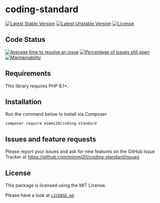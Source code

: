 # coding-standard

[![Latest Stable Version](https://poser.pugx.org/mimmi20/coding-standard/v/stable?format=flat-square)](https://packagist.org/packages/mimmi20/coding-standard)
[![Latest Unstable Version](https://poser.pugx.org/mimmi20/coding-standard/v/unstable?format=flat-square)](https://packagist.org/packages/mimmi20/coding-standard)
[![License](https://poser.pugx.org/mimmi20/coding-standard/license?format=flat-square)](https://packagist.org/packages/mimmi20/coding-standard)

## Code Status

[![Average time to resolve an issue](https://isitmaintained.com/badge/resolution/mimmi20/coding-standard.svg)](https://isitmaintained.com/project/mimmi20/coding-standard "Average time to resolve an issue")
[![Percentage of issues still open](https://isitmaintained.com/badge/open/mimmi20/coding-standard.svg)](https://isitmaintained.com/project/mimmi20/coding-standard "Percentage of issues still open")
[![Maintainability](https://api.codeclimate.com/v1/badges/5a04c7f0571329d4f461/maintainability)](https://codeclimate.com/github/mimmi20/coding-standard/maintainability)

## Requirements

This library requires PHP 8.1+.

## Installation

Run the command below to install via Composer

```shell
composer require mimmi20/coding-standard
```

## Issues and feature requests

Please report your issues and ask for new features on the GitHub Issue Tracker
at <https://github.com/mimmi20/coding-standard/issues>

## License

This package is licensed using the MIT License.

Please have a look at [`LICENSE.md`](LICENSE.md).
